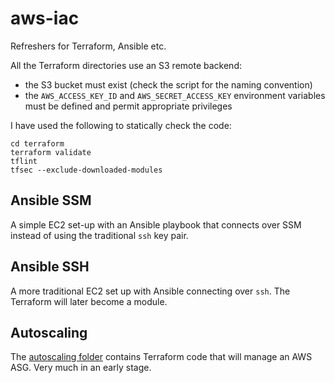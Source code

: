 # aws-iac
Refreshers for Terraform, Ansible etc.

All the Terraform directories use an S3 remote backend:
* the S3 bucket must exist (check the script for the naming convention)
* the `AWS_ACCESS_KEY_ID` and `AWS_SECRET_ACCESS_KEY` environment variables must be defined and permit appropriate privileges

I have used the following to statically check the code:
```shell
cd terraform
terraform validate
tflint
tfsec --exclude-downloaded-modules
```

## Ansible SSM
A simple EC2 set-up with an Ansible playbook that connects over SSM instead of
using the traditional `ssh` key pair.

## Ansible SSH
A more traditional EC2 set up with Ansible connecting over `ssh`. The Terraform will
later become a module.

## Autoscaling
The [autoscaling folder](./autoscaling/README.md) contains Terraform code that
will manage an AWS ASG. Very much in an early stage.
